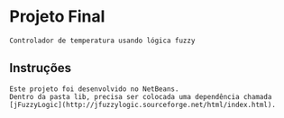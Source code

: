 # Projeto Final

	Controlador de temperatura usando lógica fuzzy

## Instruções

	Este projeto foi desenvolvido no NetBeans.
	Dentro da pasta lib, precisa ser colocada uma dependência chamada [jFuzzyLogic](http://jfuzzylogic.sourceforge.net/html/index.html).